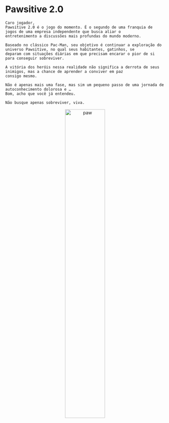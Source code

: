 # Pawsitive 2.0

```
Caro jogador,
Pawsitive 2.0 é o jogo do momento. É o segundo de uma franquia de jogos de uma empresa independente que busca aliar o
entretenimento a discussões mais profundas do mundo moderno.

Baseado no clássico Pac-Man, seu objetivo é continuar a exploração do universo Pawsitive, no qual seus habitantes, gatinhos, se
deparam com situações diárias em que precisam encarar o pior de si para conseguir sobreviver.

A vitória dos heróis nessa realidade não significa a derrota de seus inimigos, mas a chance de aprender a conviver em paz
consigo mesmo.

Não é apenas mais uma fase, mas sim um pequeno passo de uma jornada de autoconhecimento dolorosa e …
Bom, acho que você já entendeu.

Não busque apenas sobreviver, viva.
```

<!DOCTYPE>
<html>
  <p align="center">
  <img alt="paw" src="https://i.imgur.com/Czgcwo7.png" width="50%">
</p>
</html>
